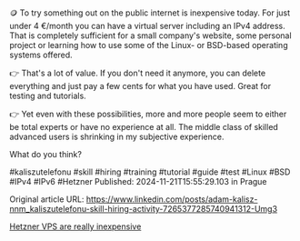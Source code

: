🪙 To try something out on the public internet is inexpensive today. For just under 4 €/month you can have a virtual server including an IPv4 address. That is completely sufficient for a small company's website, some personal project or learning how to use some of the Linux- or BSD-based operating systems offered.


👉 That's a lot of value. If you don't need it anymore, you can delete everything and just pay a few cents for what you have used. Great for testing and tutorials. 


👉 Yet even with these possibilities, more and more people seem to either be total experts or have no experience at all. The middle class of skilled advanced users is shrinking in my subjective experience.


What do you think?


#kaliszutelefonu #skill #hiring #training #tutorial #guide #test #Linux #BSD #IPv4 #IPv6 #Hetzner
Published: 2024-11-21T15:55:29.103 in Prague

Original article URL: https://www.linkedin.com/posts/adam-kalisz-nnm_kaliszutelefonu-skill-hiring-activity-7265377285740941312-Umg3

[Hetzner VPS are really inexpensive](./media/inexpensive-hetzner-vps.png)